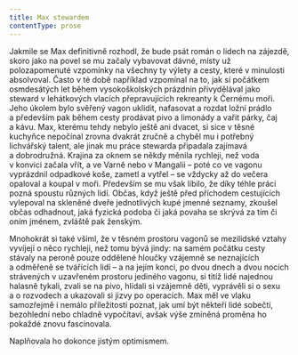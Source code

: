 ```yaml
---
title: Max stewardem
contentType: prose
---
```


<section>

Jakmile se Max definitivně rozhodl, že bude psát román o lidech na zájezdě, skoro jako na povel se mu začaly vybavovat dávné, místy už polozapomenuté vzpomínky na všechny ty výlety a cesty, které v minulosti absolvoval. Často v té době například vzpomínal na to, jak si počátkem osmdesátých let během vysokoškolských prázdnin přivydělával jako steward v lehátkových vlacích přepravujících rekreanty k Černému moři. Jeho úkolem bylo svěřený vagon uklidit, nafasovat a rozdat ložní prádlo a především pak během cesty prodávat pivo a limonády a vařit párky, čaj a kávu. Max, kterému tehdy nebylo ještě ani dvacet, si sice v těsné kuchyňce nepočínal zrovna dvakrát zručně a chyběl mu i potřebný lichvářský talent, ale jinak mu práce stewarda připadala zajímavá a dobrodružná. Krajina za oknem se někdy měnila rychleji, než voda v konvici začala vřít, a ve Varně nebo v Mangalii – poté co ve vagonu vyprázdnil odpadkové koše, zametl a vytřel – se vždycky až do večera opaloval a koupal v moři. Především se mu však líbilo, že díky téhle práci pozná spoustu různých lidí. Občas, když ještě před příchodem cestujících vylepoval na skleněné dveře jednotlivých kupé jmenné seznamy, zkoušel občas odhadnout, jaká fyzická podoba či jaká povaha se skrývá za tím či oním jménem, zvláště pak ženským.

Mnohokrát si také všiml, že v těsném prostoru vagonů se mezilidské vztahy vyvíjejí o něco rychleji, než tomu bývá jindy: na samém počátku cesty stávaly na peroně pouze oddělené hloučky vzájemně se neznajících a odměřeně se tvářících lidí – a na jejím konci, po dvou dnech a dvou nocích strávených v uzavřeném prostoru jediného vagonu, si titíž lidé najednou halasně tykali, zvali se na pivo, hlídali si vzájemně děti, vyprávěli si o sexu a o rozvodech a ukazovali si jizvy po operacích. Max měl ve vlaku samozřejmě i nemálo příležitostí poznat, jak umí být někteří lidé sobečtí, bezohlední nebo chladně vypočítaví, avšak výše zmíněná proměna ho pokaždé znovu fascinovala.

Naplňovala ho dokonce jistým optimismem.

</section>
